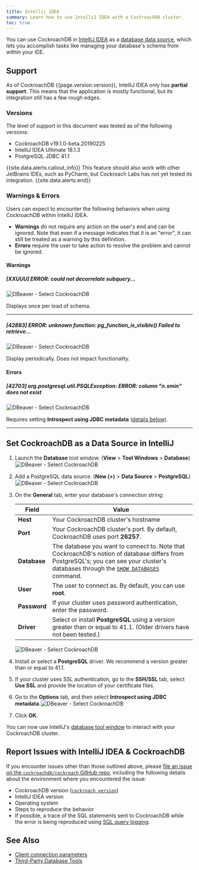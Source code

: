 ```yaml
---
title: Intellij IDEA
summary: Learn how to use IntelliJ IDEA with a CockroachDB cluster.
toc: true
---
```


You can use CockroachDB in [IntelliJ IDEA](https://www.jetbrains.com/idea/) as a [database data source](https://www.jetbrains.com/help/idea/managing-data-sources.html#data_sources), which lets you accomplish tasks like managing your database's schema from within your IDE.

## Support

As of CockroachDB {{page.version.version}}, IntelliJ IDEA only has **partial support**. This means that the application is mostly functional, but its integration still has a few rough edges.

### Versions

The level of support in this document was tested as of the following versions:

- CockroachDB v19.1.0-beta.20190225
- IntelliJ IDEA Ultimate 18.1.3
- PostgreSQL JDBC 41.1

{{site.data.alerts.callout_info}}
This feature should also work with other JetBrains IDEs, such as PyCharm, but Cockroach Labs has not yet tested its integration.
{{site.data.alerts.end}}

### Warnings & Errors

Users can expect to encounter the following behaviors when using CockroachDB within IntelliJ IDEA.

- **Warnings** do not require any action on the user's end and can be ignored. Note that even if a message indicates that it is an "error", it can still be treated as a warning by this definition.
- **Errors** require the user to take action to resolve the problem and cannot be ignored.

#### Warnings

##### [XXUUU] ERROR: could not decorrelate subquery...

<img src="{{ 'images/v2.1/intellij/XX000_error_could_not_decorrelate_subquery.png' | relative_url }}" alt="DBeaver - Select CockroachDB" style="border:1px solid #eee;max-width:100%" />

Displays once per load of schema.

<hr/>

##### [42883] ERROR: unknown function: pg_function_is_visible() Failed to retrieve...

<img src="{{ 'images/v2.1/intellij/42883_error_pg_function_is_visible.png' | relative_url }}" alt="DBeaver - Select CockroachDB" style="border:1px solid #eee;max-width:100%" />

Display periodically. Does not impact functionality.

#### Errors

##### [42703] org.postgresql.util.PSQLException: ERROR: column "n.xmin" does not exist

<img src="{{ 'images/v2.1/intellij/42073_error_column_n_xmin_does_not_exist.png' | relative_url }}" alt="DBeaver - Select CockroachDB" style="border:1px solid #eee;max-width:100%" />

Requires setting **Introspect using JDBC metadata** ([details below](#set-cockroachdb-as-a-data-source-in-intellij)).

<hr/>

## Set CockroachDB as a Data Source in IntelliJ

1. Launch the **Database** tool window. (**View** > **Tool Windows** > **Database**) <img src="{{ 'images/v2.1/intellij/01_database_tool_window.png' | relative_url }}" alt="DBeaver - Select CockroachDB" style="border:1px solid #eee;max-width:100%" />
1. Add a PostgreSQL data source. (**New (+)** > **Data Source** > **PostgreSQL**)<img src="{{ 'images/v2.1/intellij/02_postgresql_data_source.png' | relative_url }}" alt="DBeaver - Select CockroachDB" style="border:1px solid #eee;max-width:100%" />
1. On the **General** tab, enter your database's connection string:

	Field | Value
	------|-------
	**Host** | Your CockroachDB cluster's hostname
	**Port** | Your CockroachDB cluster's port. By default, CockroachDB uses port **26257**.
	**Database** | The database you want to connect to. Note that CockroachDB's notion of database differs from PostgreSQL's; you can see your cluster's databases through the [`SHOW DATABASES`](show-databases.html) command.
	**User** | The user to connect as. By default, you can use **root**.
	**Password** | If your cluster uses password authentication, enter the password.
	**Driver** | Select or install **PostgreSQL** using a version greater than or equal to 41.1. (Older drivers have not been tested.)

	<img src="{{ 'images/v2.1/intellij/03_general_tab.png' | relative_url }}" alt="DBeaver - Select CockroachDB" style="border:1px solid #eee;max-width:100%" />
1. Install or select a **PostgreSQL** driver. We recommend a version greater than or equal to 41.1.
1. If your cluster uses SSL authentication, go to the **SSH/SSL** tab, select **Use SSL** and provide the location of your certificate files.
1. Go to the **Options** tab, and then select **Introspect using JDBC metadata**.<img src="{{ 'images/v2.1/intellij/04_options_tab.png' | relative_url }}" alt="DBeaver - Select CockroachDB" style="border:1px solid #eee;max-width:100%" />
1. Click **OK**.

You can now use IntelliJ's [database tool window](https://www.jetbrains.com/help/idea/working-with-the-database-tool-window.html) to interact with your CockroachDB cluster.

## Report Issues with IntelliJ IDEA & CockroachDB

If you encounter issues other than those outlined above, please [file an issue on the `cockroachdb/cockroach` GitHub repo](https://github.com/cockroachdb/cockroach/issues/new?template=bug_report.md), including the following details about the environment where you encountered the issue:

- CockroachDB version ([`cockroach version`](view-version-details.html))
- IntelliJ IDEA version
- Operating system
- Steps to reproduce the behavior
- If possible, a trace of the SQL statements sent to CockroachDB while the error is being reproduced using [SQL query logging](query-behavior-troubleshooting.html#sql-logging).

## See Also

+ [Client connection parameters](connection-parameters.html)
+ [Third-Party Database Tools](third-party-database-tools.html)
